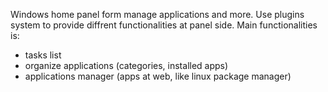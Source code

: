 Windows home panel form manage applications and more. Use plugins system to provide diffrent functionalities at panel side.
Main functionalities is:
- tasks list
- organize applications (categories, installed apps)
- applications manager (apps at web, like linux package manager)